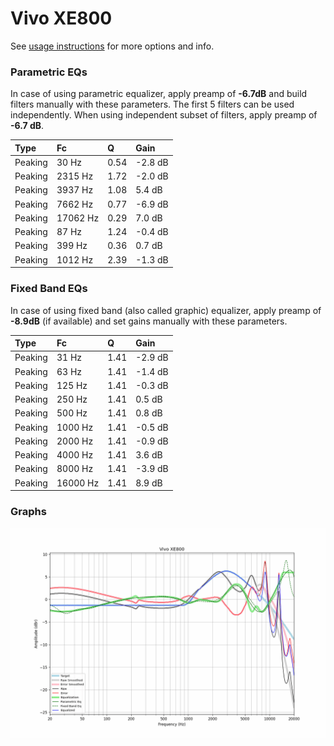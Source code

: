 # Vivo XE800
See [usage instructions](https://github.com/jaakkopasanen/AutoEq#usage) for more options and info.

### Parametric EQs
In case of using parametric equalizer, apply preamp of **-6.7dB** and build filters manually
with these parameters. The first 5 filters can be used independently.
When using independent subset of filters, apply preamp of **-6.7 dB**.

| Type    | Fc       |    Q | Gain    |
|:--------|:---------|:-----|:--------|
| Peaking | 30 Hz    | 0.54 | -2.8 dB |
| Peaking | 2315 Hz  | 1.72 | -2.0 dB |
| Peaking | 3937 Hz  | 1.08 | 5.4 dB  |
| Peaking | 7662 Hz  | 0.77 | -6.9 dB |
| Peaking | 17062 Hz | 0.29 | 7.0 dB  |
| Peaking | 87 Hz    | 1.24 | -0.4 dB |
| Peaking | 399 Hz   | 0.36 | 0.7 dB  |
| Peaking | 1012 Hz  | 2.39 | -1.3 dB |

### Fixed Band EQs
In case of using fixed band (also called graphic) equalizer, apply preamp of **-8.9dB**
(if available) and set gains manually with these parameters.

| Type    | Fc       |    Q | Gain    |
|:--------|:---------|:-----|:--------|
| Peaking | 31 Hz    | 1.41 | -2.9 dB |
| Peaking | 63 Hz    | 1.41 | -1.4 dB |
| Peaking | 125 Hz   | 1.41 | -0.3 dB |
| Peaking | 250 Hz   | 1.41 | 0.5 dB  |
| Peaking | 500 Hz   | 1.41 | 0.8 dB  |
| Peaking | 1000 Hz  | 1.41 | -0.5 dB |
| Peaking | 2000 Hz  | 1.41 | -0.9 dB |
| Peaking | 4000 Hz  | 1.41 | 3.6 dB  |
| Peaking | 8000 Hz  | 1.41 | -3.9 dB |
| Peaking | 16000 Hz | 1.41 | 8.9 dB  |

### Graphs
![](./Vivo%20XE800.png)